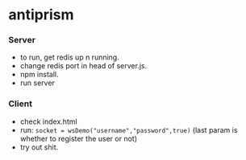 antiprism
=========

### Server
 * to run, get redis up n running.
 * change redis port in head of server.js.
 * npm install.
 * run server
 
### Client
 * check index.html
 * run: `socket = wsDemo("username","password",true)` (last param is whether to register the user or not)
 * try out shit.
